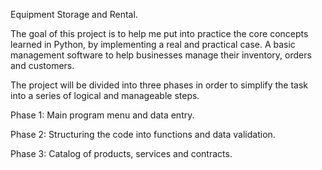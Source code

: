 Equipment Storage and Rental.

The goal of this project is to help me put into practice the core concepts learned in Python, by implementing a real and practical case. A basic management software to help businesses manage their inventory, orders and customers.

The project will be divided into three phases in order to simplify the task into a series of logical and manageable steps.

Phase 1: Main program menu and data entry.

Phase 2: Structuring the code into functions and data validation.

Phase 3: Catalog of products, services and contracts.
